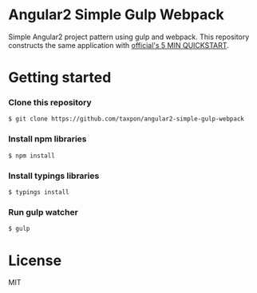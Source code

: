 # Angular2 Simple Gulp Webpack

Simple Angular2 project pattern using gulp and webpack. This repository constructs the same application with [official's 5 MIN QUICKSTART](https://angular.io/docs/ts/latest/quickstart.html).  

# Getting started

### Clone this repository
```shell
$ git clone https://github.com/taxpon/angular2-simple-gulp-webpack
```
### Install npm libraries
```shell
$ npm install
```
### Install typings libraries
```shell
$ typings install
```
### Run gulp watcher
```shell
$ gulp
```

# License
MIT

